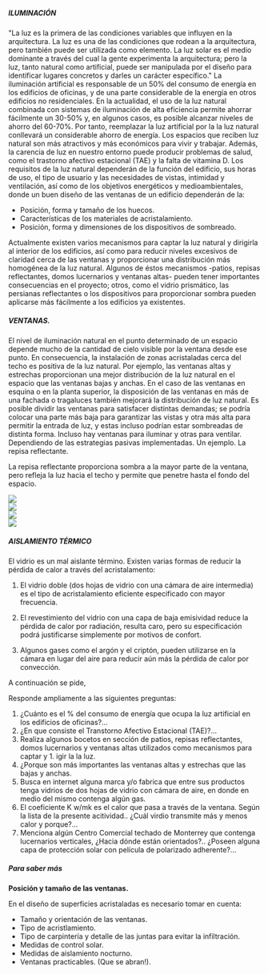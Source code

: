 ##### ILUMINACIÓN

"La luz es la primera de las condiciones variables que influyen en la arquitectura. La luz es una de las condiciones que rodean a la arquitectura, pero también puede ser utilizada como elemento. La luz solar es el medio dominante a través del cual la gente experimenta la arquitectura; pero la luz, tanto natural como artificial, puede ser manipulada por el diseño para identificar lugares concretos y darles un carácter específico." La iluminación artificial es responsable de un 50% del consumo de energía en los edificios de oficinas, y de una parte considerable de la energía en otros edificios no residenciales. En la actualidad, el uso de la luz natural combinada con sistemas de iluminación de alta eficiencia permite ahorrar fácilmente un 30-50% y, en algunos casos, es posible alcanzar niveles de ahorro del 60-70%. Por tanto, reemplazar la luz artificial por la la luz natural conllevará un considerable ahorro de energía. Los espacios que reciben luz natural son más atractivos y más económicos para vivir y trabajar. Además, la carencia de luz en nuestro entorno puede producir problemas de salud, como el trastorno afectivo estacional (TAE) y la falta de vitamina D.
Los requisitos de la luz natural dependerán de la función del edificio, sus horas de uso, el tipo de usuario y las necesidades de vistas, intimidad y ventilación, así como de los objetivos energéticos y medioambientales, donde un buen diseño de las ventanas de un edificio dependerán de la:
- Posición, forma y tamaño de los huecos.
- Características de los materiales de acristalamiento.
- Posición, forma y dimensiones de los dispositivos de sombreado.

Actualmente existen varios mecanismos para captar la luz natural y dirigirla al interior de los edificios, así como para reducir niveles excesivos de claridad cerca de las ventanas y proporcionar una distribución más homogénea de la luz natural.
Algunos de éstos mecanismos -patios, repisas reflectantes, domos lucernarios y ventanas altas- pueden tener importantes consecuencias en el proyecto; otros, como el vidrio prismático, las persianas reflectantes o los dispositivos para proporcionar sombra pueden aplicarse más fácilmente a los edificios ya existentes.

##### VENTANAS.

El nivel de iluminación natural en el punto determinado de un espacio depende mucho de la cantidad de cielo visible por la ventana desde ese punto. En consecuencia, la instalación de zonas acristaladas cerca del techo es positiva de la luz natural.
Por ejemplo, las ventanas altas y estrechas proporcionan una mejor distribución de la luz natural en el espacio que las ventanas bajas y anchas.
En el caso de las ventanas en esquina o en la planta superior, la disposición de las ventanas en más de una fachada o tragaluces también mejorará la distribución de luz natural.
Es posible dividir las ventanas para satisfacer distintas demandas; se podría colocar una parte más baja para garantizar las vistas y otra más alta para permitir la entrada de luz, y estas incluso podrían estar sombreadas de distinta forma. Incluso hay ventanas para iluminar y otras para ventilar. Dependiendo de las estrategias pasivas implementadas.
Un ejemplo. La repisa reflectante.

La repisa reflectante proporciona sombra a la mayor parte de la ventana, pero refleja la luz hacia el techo y permite que penetre hasta el fondo del espacio.


<div class="mdl-grid">
<div class="mdl-cell mdl-cell--9-col mdl-typography--text-center">
<img src='./content/4/M4.50/ilumina.7.jpg'>
</div>
<div class="mdl-cell mdl-cell--3-col mdl-typography--text-center">
<img src='./content/4/M4.50/ilumina.02.jpg'>
</div>
<div class="mdl-cell mdl-cell--9-col mdl-typography--text-center">
<img src='./content/4/M4.50/ilumina.vidrio.2.jpg'>
</div>
<div class="mdl-cell mdl-cell--3-col mdl-typography--text-center">
<img src='./content/4/M4.50/ilumina.01.jpg'>
</div>
</div>

##### AISLAMIENTO TÉRMICO

El vidrio es un mal aislante término. Existen varias formas de reducir la pérdida de calor a través del acristalamento:

1. El vidrio doble (dos hojas de vidrio con una cámara de aire intermedia) es el tipo de acristalamiento eficiente especificado con mayor frecuencia.

2. El revestimiento del vidrio con una capa de baja emisividad reduce la pérdida de calor por radiación, resulta caro, pero su especificación podrá justificarse simplemente por motivos de confort.

3. Algunos gases como el argón y el criptón, pueden utilizarse en la cámara en lugar del aire para reducir aún más la pérdida de calor por convección.


A continuación se pide,

Responde ampliamente a las siguientes preguntas:
1. ¿Cuánto es el % del consumo de energía que ocupa la luz artificial en los edificios de oficinas?...
2. ¿En que consiste el Transtorno Afectivo Estacional (TAE)?...
3. Realiza algunos bocetos en sección de patios, repisas reflectantes, domos lucernarios y ventanas altas utilizados como mecanismos para captar y 1. igir la la luz.
4. ¿Porque son más importantes las ventanas altas y estrechas que las bajas y anchas.
5. Busca en internet alguna marca y/o fabrica que entre sus productos tenga vidrios de dos hojas de vidrio con cámara de aire, en donde en medio del mismo contenga algún gas.
6. El coeficiente K w/mk es el calor que pasa a través de la ventana. Según la lista de la presente acitividad.. ¿Cuál virdio transmite más y menos calor y porque?...
7. Menciona algún Centro Comercial techado de Monterrey que contenga lucernarios verticales, ¿Hacia dónde están orientados?.. ¿Poseen alguna capa de protección solar con película de polarizado adherente?...


##### Para saber más

**Posición y tamaño de las ventanas.**

En el diseño de superficies acristaladas es necesario tomar en cuenta:

- Tamaño y orientación de las ventanas. 
- Tipo de acristlamiento.
- Tipo de carpintería y detalle de las juntas para evitar la infiltración.
- Medidas de control solar.
- Medidas de aislamiento nocturno.
- Ventanas practicables. (Que se abran!).

